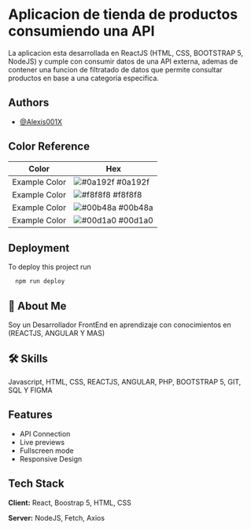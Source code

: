 
# Aplicacion de tienda de productos consumiendo una API

La aplicacion esta desarrollada en ReactJS (HTML, CSS, BOOTSTRAP 5, NodeJS) y cumple con consumir datos de una API externa, ademas de contener una funcion de filtratado de datos que permite consultar productos en base a una categoria especifica.



## Authors

- [@Alexis001X](https://www.github.com/octokatherine)

## Color Reference

| Color             | Hex                                                                |
| ----------------- | ------------------------------------------------------------------ |
| Example Color | ![#0a192f](https://via.placeholder.com/10/0a192f?text=+) #0a192f |
| Example Color | ![#f8f8f8](https://via.placeholder.com/10/f8f8f8?text=+) #f8f8f8 |
| Example Color | ![#00b48a](https://via.placeholder.com/10/00b48a?text=+) #00b48a |
| Example Color | ![#00d1a0](https://via.placeholder.com/10/00b48a?text=+) #00d1a0 |


## Deployment

To deploy this project run

```bash
  npm run deploy
```


## 🚀 About Me
Soy un Desarrollador FrontEnd en aprendizaje con conocimientos en (REACTJS, ANGULAR Y MAS)


## 🛠 Skills
Javascript, HTML, CSS, REACTJS, ANGULAR, PHP, BOOTSTRAP 5, GIT, SQL Y FIGMA


## Features

- API Connection
- Live previews
- Fullscreen mode
- Responsive Design


## Tech Stack

**Client:** React, Boostrap 5, HTML, CSS

**Server:** NodeJS, Fetch, Axios

